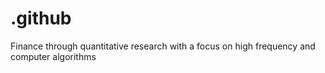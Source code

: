 # .github
Finance through quantitative research with a focus on high frequency and computer algorithms
